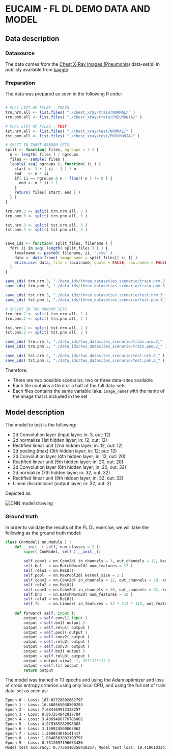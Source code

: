 # EUCAIM - FL DL DEMO DATA AND MODEL

## Data description

### Datasource

The data comes from the [Chest X-Ray Images (Pneumonia)](https://www.kaggle.com/datasets/paultimothymooney/chest-xray-pneumonia) data-set(s) in publicly available from [kaggle](https://www.kaggle.com)

### Preparation

The data was prepared as seen in the following R code:

```r

# FULL LIST OF FILES - TRAIN
trn.nrm.all <- list.files( "./chest_xray/train/NORMAL/" )
trn.pnm.all <- list.files( "./chest_xray/train/PNEUMONIA/" )

# FULL LIST OF FILES - TEST
tst.nrm.all <- list.files( "./chest_xray/test/NORMAL/" )
tst.pnm.all <- list.files( "./chest_xray/test/PNEUMONIA/" )

# SPLIT IN THREE RANDOM SETS
split <- function( files, ngroups = 3 ) {
  n <- length( files ) / ngroups
  files <- sample( files )
  lapply( seq( ngroups ), function( ii ) {
    start <- 1 + ( ii - 1 ) * n
    end   <- n * ii 
    if( ii == ngroups & n - floor( n ) != 0 ) {
      end <- n * ii + 1
    }
    return( files[ start: end ] )
  } )
}

trn.nrm.3 <- split( trn.nrm.all, 3 )
trn.pnm.3 <- split( trn.pnm.all, 3 )

tst.nrm.3 <- split( tst.nrm.all, 3 )
tst.pnm.3 <- split( tst.pnm.all, 3 )


save_ids <- function( split_files, filename ) {
  for( ii in seq( length( split_files ) ) ) {
    localname <- paste0( filename, ii, ".csv" )
    data <- data.frame( image_name = split_files[[ ii ]] )
    write.csv( data, file = localname, quote = FALSE, row.names = FALSE )
  }
}

save_ids( trn.nrm.3, "./data_ids/three_dataseties_scenario/train.nrm.3_" )
save_ids( trn.pnm.3, "./data_ids/three_dataseties_scenario/train.pnm.3_" )

save_ids( tst.nrm.3, "./data_ids/three_dataseties_scenario/test.nrm.3_" )
save_ids( tst.pnm.3, "./data_ids/three_dataseties_scenario/test.pnm.3_" )

# SPLINT IN TWO RANDOM SETS
trn.nrm.2 <- split( trn.nrm.all, 2 )
trn.pnm.2 <- split( trn.pnm.all, 2 )

tst.nrm.2 <- split( tst.nrm.all, 2 )
tst.pnm.2 <- split( tst.pnm.all, 2 )

save_ids( trn.nrm.2, "./data_ids/two_datasites_scenario/train.nrm.2_" )
save_ids( trn.pnm.2, "./data_ids/two_datasites_scenario/train.pnm.2_" )

save_ids( tst.nrm.2, "./data_ids/two_datasites_scenario/test.nrm.2_" )
save_ids( tst.pnm.2, "./data_ids/two_datasites_scenario/test.pnm.2_" )
```

Therefore:

 * There are two possible scenarios: two or three data-sites available
 * Each file contains a third or a half of the full data-sets
 * Each files contains the same variable (aka. `image_name`) with the name of the image that is included in the set
 
## Model description

The model to test is the following:

 * 2d Convolution layer (input layer; in: 3, out: 12)
 * 2d normalize (1st hidden layer; in: 12, out: 12)
 * Rectified linear unit (2nd hidden layer; in: 12, out: 12)
 * 2d pooling (max) (3th hidden layer; in: 12; out: 12)
 * 2d Convolution layer (4th hidden layer; in: 12, out: 20)
 * Rectified linear unit (5th hidden layer; in: 20, out: 20)
 * 2d Convolution layer (6th hidden layer; in: 20, out: 32)
 * 2d normalize (7th hidden layer; in: 32, out: 32)
 * Rectified linear unit (8th hidden layer; in: 32, out: 32)
 * Linear discriminant (output layer; in: 32, out: 2)        

Depicted as:

![CNN model drawing](https://i.ibb.co/QF0WLFm/nn.jpg)

### Ground truth

In order to validate the results of the FL DL exercise, we will take the following as the ground truth model:

```python
class CnnModel( nn.Module ) :
    def __init__( self, num_classes = 2 ):
        super( CnnModel, self ).__init__()
        
        self.conv1 = nn.Conv2d( in_channels = 3, out_channels = 12, kernel_size = 3, stride = 1, padding = 1 )
        self.bn1   = nn.BatchNorm2d( num_features = 12 )
        self.relu1 = nn.ReLU()   
        self.pool  = nn.MaxPool2d( kernel_size = 2 )
        self.conv2 = nn.Conv2d( in_channels = 12, out_channels = 20, kernel_size = 3, stride = 1, padding = 1 )
        self.relu2 = nn.ReLU()
        self.conv3 = nn.Conv2d( in_channels = 20, out_channels = 32, kernel_size = 3, stride = 1, padding = 1 )
        self.bn3   = nn.BatchNorm2d( num_features = 32 )
        self.relu3 = nn.ReLU()
        self.fc    = nn.Linear( in_features = 32 * 112 * 112, out_features = num_classes )
        
    def forward( self, input ):
        output = self.conv1( input )
        output = self.bn1( output )
        output = self.relu1( output )
        output = self.pool( output )
        output = self.conv2( output )
        output = self.relu2( output )
        output = self.conv3( output )
        output = self.bn3( output )
        output = self.relu3( output )            
        output = output.view( -1, 32*112*112 )
        output = self.fc( output )
        return output
```

The model was trained in 10 epochs and using the Adam optimizer and loss of cross entropy criterion using only local CPU, and using the full set of train data-set as seen as:

```txt
Epoch 0 - Loss: 107.02728892862797
Epoch 1 - Loss: 16.680565030500293
Epoch 2 - Loss: 7.684169912338257
Epoch 3 - Loss: 8.067254842817784
Epoch 4 - Loss: 3.4069480776786802
Epoch 5 - Loss: 4.979365282598883
Epoch 6 - Loss: 3.159924500063062
Epoch 7 - Loss: 1.560024076141417
Epoch 8 - Loss: 1.0648583032190797
Epoch 9 - Loss: 0.7512097196653486
Model test accuracy: 0.7756410256410257; Model test loss: 19.418610334396362
```
